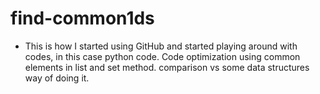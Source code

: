 # find-common1ds
- This is how I started using GitHub and started playing around with codes, in this case python code.
Code optimization using common elements in list and set method.
comparison vs some data structures way of doing it.
